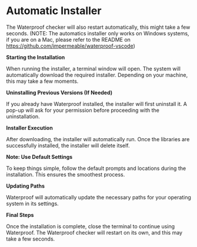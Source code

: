 # Automatic Installer

The Waterproof checker will also restart automatically, this might take a few seconds.
(NOTE: The automatics installer only works on Windows systems, if you are on a Mac, please refer to the README on https://github.com/impermeable/waterproof-vscode)

**Starting the Installation**

When running the installer, a terminal window will open. The system will automatically download the required installer. Depending on your machine, this may take a few moments.

**Uninstalling Previous Versions (If Needed)**

If you already have Waterproof installed, the installer will first uninstall it. A pop-up will ask for your permission before proceeding with the uninstallation.

**Installer Execution**

After downloading, the installer will automatically run. Once the libraries are successfully installed, the installer will delete itself.

**Note: Use Default Settings**

To keep things simple, follow the default prompts and locations during the installation. This ensures the smoothest process.

**Updating Paths**

Waterproof will automatically update the necessary paths for your operating system in its settings.

**Final Steps**

Once the installation is complete, close the terminal to continue using Waterproof. The Waterproof checker will restart on its own, and this may take a few seconds.